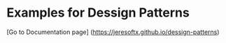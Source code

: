 # Examples for Dessign Patterns

[Go to Documentation page] (https://jeresoftx.github.io/dessign-patterns)
